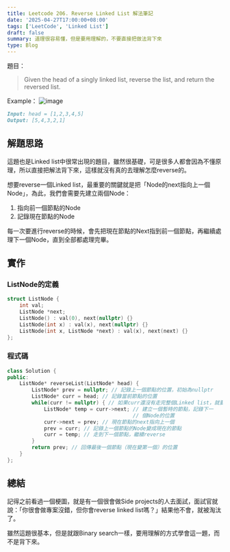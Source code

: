 ```yaml
---
title: Leetcode 206. Reverse Linked List 解法筆記
date: '2025-04-27T17:00:00+08:00'
tags: ['LeetCode', 'Linked List']
draft: false
summary: 道理很容易懂，但是要用理解的，不要直接把做法背下來
type: Blog
---
```

題目：

> Given the head of a singly linked list, reverse the list, and return the reversed list.

Example：
![image](https://hackmd.io/_uploads/Sy0T9u_1gx.png)

```md
Input: head = [1,2,3,4,5]
Output: [5,4,3,2,1]
```

## 解題思路

這題也是Linked list中很常出現的題目，雖然很基礎，可是很多人都會因為不懂原理，所以直接把解法背下來，這樣就沒有真的去理解怎麼reverse的。

想要reverse一個Linked list，最重要的關鍵就是把「Node的next指向上一個Node」，為此，我們會需要先建立兩個Node：

1. 指向前一個節點的Node
2. 記錄現在節點的Node

每一次要進行reverse的時候，會先把現在節點的Next指到前一個節點，再繼續處理下一個Node，直到全部都處理完畢。

## 實作

### ListNode的定義

```cpp
struct ListNode {
    int val;
    ListNode *next;
    ListNode() : val(0), next(nullptr) {}
    ListNode(int x) : val(x), next(nullptr) {}
    ListNode(int x, ListNode *next) : val(x), next(next) {}
};
```

### 程式碼

```cpp
class Solution {
public:
    ListNode* reverseList(ListNode* head) {
        ListNode* prev = nullptr; // 記錄上一個節點的位置，初始為nullptr
        ListNode* curr = head; // 記錄當前節點的位置
        while(curr != nullptr) { // 如果curr還沒有走完整個Linked list，就要繼續處理
            ListNode* temp = curr->next; // 建立一個暫時的節點，記錄下一
                                         // 個Node的位置
            curr->next = prev; // 現在節點的next指向上一個
            prev = curr; // 記錄上一個節點的Node變成現在的節點
            curr = temp; // 走到下一個節點，繼續reverse
        }
        return prev; // 回傳最後一個節點（現在變第一個）的位置
    }
};
```

## 總結

記得之前看過一個梗圖，就是有一個很會做Side projects的人去面試，面試官就說：「你很會做專案沒錯，但你會reverse linked list嗎？」結果他不會，就被淘汰了。

雖然這題很基本，但是就跟Binary search一樣，要用理解的方式學會這一題，而不是背下來。
